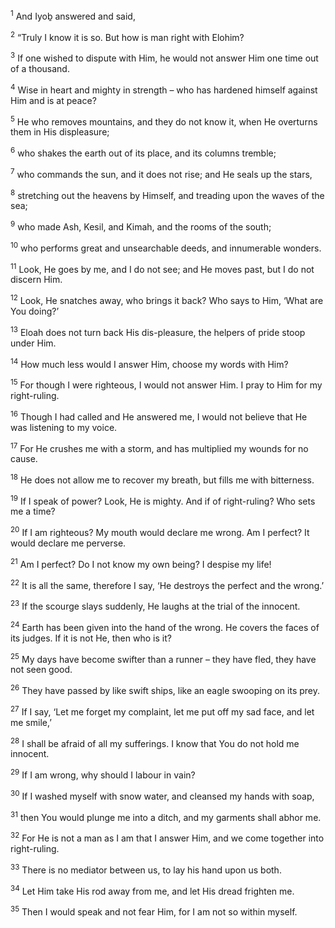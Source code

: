 <sup>1</sup> And Iyoḇ answered and said,

<sup>2</sup> “Truly I know it is so. But how is man right with Elohim?

<sup>3</sup> If one wished to dispute with Him, he would not answer Him one time out of a thousand.

<sup>4</sup> Wise in heart and mighty in strength – who has hardened himself against Him and is at peace?

<sup>5</sup> He who removes mountains, and they do not know it, when He overturns them in His displeasure;

<sup>6</sup> who shakes the earth out of its place, and its columns tremble;

<sup>7</sup> who commands the sun, and it does not rise; and He seals up the stars,

<sup>8</sup> stretching out the heavens by Himself, and treading upon the waves of the sea;

<sup>9</sup> who made Ash, Kesil, and Kimah, and the rooms of the south;

<sup>10</sup> who performs great and unsearchable deeds, and innumerable wonders.

<sup>11</sup> Look, He goes by me, and I do not see; and He moves past, but I do not discern Him.

<sup>12</sup> Look, He snatches away, who brings it back? Who says to Him, ‘What are You doing?’

<sup>13</sup> Eloah does not turn back His dis-pleasure, the helpers of pride stoop under Him.

<sup>14</sup> How much less would I answer Him, choose my words with Him?

<sup>15</sup> For though I were righteous, I would not answer Him. I pray to Him for my right-ruling.

<sup>16</sup> Though I had called and He answered me, I would not believe that He was listening to my voice.

<sup>17</sup> For He crushes me with a storm, and has multiplied my wounds for no cause.

<sup>18</sup> He does not allow me to recover my breath, but fills me with bitterness.

<sup>19</sup> If I speak of power? Look, He is mighty. And if of right-ruling? Who sets me a time?

<sup>20</sup> If I am righteous? My mouth would declare me wrong. Am I perfect? It would declare me perverse.

<sup>21</sup> Am I perfect? Do I not know my own being? I despise my life!

<sup>22</sup> It is all the same, therefore I say, ‘He destroys the perfect and the wrong.’

<sup>23</sup> If the scourge slays suddenly, He laughs at the trial of the innocent.

<sup>24</sup> Earth has been given into the hand of the wrong. He covers the faces of its judges. If it is not He, then who is it?

<sup>25</sup> My days have become swifter than a runner – they have fled, they have not seen good.

<sup>26</sup> They have passed by like swift ships, like an eagle swooping on its prey.

<sup>27</sup> If I say, ‘Let me forget my complaint, let me put off my sad face, and let me smile,’

<sup>28</sup> I shall be afraid of all my sufferings. I know that You do not hold me innocent.

<sup>29</sup> If I am wrong, why should I labour in vain?

<sup>30</sup> If I washed myself with snow water, and cleansed my hands with soap,

<sup>31</sup> then You would plunge me into a ditch, and my garments shall abhor me.

<sup>32</sup> For He is not a man as I am that I answer Him, and we come together into right-ruling.

<sup>33</sup> There is no mediator between us, to lay his hand upon us both.

<sup>34</sup> Let Him take His rod away from me, and let His dread frighten me.

<sup>35</sup> Then I would speak and not fear Him, for I am not so within myself.

